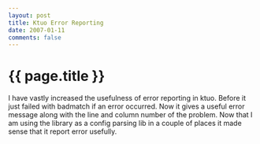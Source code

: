 ```yaml
---
layout: post
title: Ktuo Error Reporting
date: 2007-01-11
comments: false
---
```


{{ page.title }}
================

I have vastly increased the usefulness of error reporting in
ktuo. Before it just failed with badmatch if an error occurred. Now it
gives a useful error message along with the line and column number of
the problem. Now that I am using the library as a config parsing lib
in a couple of places it made sense that it report error usefully.
